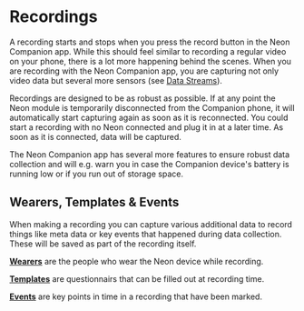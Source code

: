 # Recordings
A recording starts and stops when you press the record button in the Neon Companion app. While this should feel similar to recording a regular video on your phone, there is a lot more happening behind the scenes. When you are recording with the Neon Companion app, you are capturing not only video data but several more sensors (see [Data Streams](/neon/basic-concepts/data-streams)).

Recordings are designed to be as robust as possible. If at any point the Neon module is temporarily disconnected from the Companion phone, it will automatically start capturing again as soon as it is reconnected. You could start a recording with no Neon connected and plug it in at a later time. As soon as it is connected, data will be captured.

The Neon Companion app has several more features to ensure robust data collection and will e.g. warn you in case the Companion device's battery is running low or if you run out of storage space.

## Wearers, Templates & Events
When making a recording you can capture various additional data to record things like meta data or key events that happened during data collection. These will be saved as part of the recording itself.

[**Wearers**](/general/wearers/) are the people who wear the Neon device while recording.

[**Templates**](/general/templates/) are questionnairs that can be filled out at recording time.

[**Events**](/general/events/) are key points in time in a recording that have been marked.
